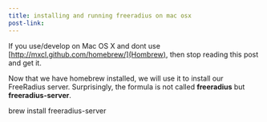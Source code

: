 ```yaml
---
title: installing and running freeradius on mac osx
post-link:
---
```


If you use/develop on Mac OS X and dont use [http://mxcl.github.com/homebrew/](Hombrew), then stop reading this post and get it.

Now that we have homebrew installed, we will use it to install our FreeRadius server. Surprisingly, the formula is not called **freeradius** but **freeradius-server**.

brew install freeradius-server
